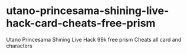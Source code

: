 # utano-princesama-shining-live-hack-card-cheats-free-prism
Utano Princesama Shining Live Hack 99k free prism Cheats all card and characters
